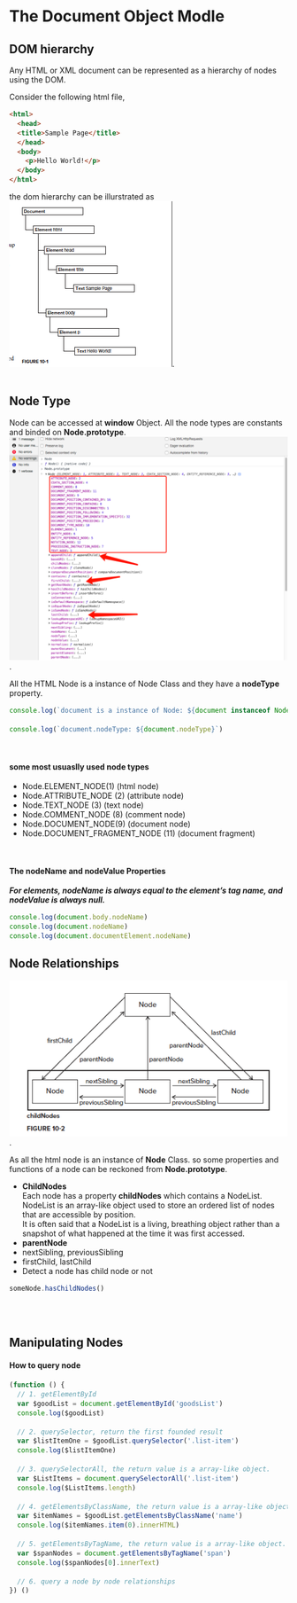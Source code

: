 # The Document Object Modle

## DOM hierarchy
Any HTML or XML document can be
represented as a hierarchy of nodes using the
DOM. <br>

Consider the following html file, 
```html
<html>
  <head>
  <title>Sample Page</title>
  </head>
  <body>
    <p>Hello World!</p>
  </body>
</html>
```
the dom hierarchy can be illurstrated as
![DOM hierachy](./includes/01.figure_dom_hierarchy.png).<br><br>


## Node Type
Node can be accessed at **window** Object. All the node types are constants and binded on **Node.prototype**.
<br>
![DOM hierachy](./includes/02.Node.prototype.png).

All the HTML Node is a instance of Node Class and they have a **nodeType** property.

```javascript
console.log(`document is a instance of Node: ${document instanceof Node}`)

console.log(`document.nodeType: ${document.nodeType}`)
```
<br>

#### some most usuaslly used node types
- Node.ELEMENT_NODE(1) (html node)
- Node.ATTRIBUTE_NODE (2) (attribute node)
- Node.TEXT_NODE (3)  (text node)
- Node.COMMENT_NODE (8) (comment node)
- Node.DOCUMENT_NODE(9) (document node)
- Node.DOCUMENT_FRAGMENT_NODE (11) (document fragment)
<br>

#### The nodeName and nodeValue Properties
***For elements, nodeName is always equal to the element’s tag name, and nodeValue is always null.***

```javascript
console.log(document.body.nodeName)
console.log(document.nodeName)
console.log(document.documentElement.nodeName)
```


## Node Relationships

![DOM hierachy](./includes/03.node_relationships.png).<br>

As all the html node is an instance of **Node** Class. so some properties and functions of a node can be reckoned from **Node.prototype**. <br>

- **ChildNodes**
<br>Each node has a property **childNodes** which contains a NodeList. NodeList is an array-like object used to store an ordered list of nodes that are accessible by position.<br>
It is often said that a NodeList is a living, breathing object rather than a snapshot of what happened at
the time it was first accessed.<br>
- **parentNode**
- nextSibling, previousSibling
- firstChild, lastChild
- Detect a node has child node or not
```javascript
someNode.hasChildNodes()
```
<br><br>

## Manipulating Nodes
#### How to query node
```javascript
(function () {
  // 1. getElementById
  var $goodList = document.getElementById('goodsList')
  console.log($goodList)

  // 2. querySelector, return the first founded result
  var $listItemOne = $goodList.querySelector('.list-item')
  console.log($listItemOne)

  // 3. querySelectorAll, the return value is a array-like object.
  var $ListItems = document.querySelectorAll('.list-item')
  console.log($ListItems.length)

  // 4. getElementsByClassName, the return value is a array-like object.
  var $itemNames = $goodList.getElementsByClassName('name')
  console.log($itemNames.item(0).innerHTML)

  // 5. getElementsByTagName, the return value is a array-like object.
  var $spanNodes = document.getElementsByTagName('span')
  console.log($spanNodes[0].innerText)
  
  // 6. query a node by node relationships
}) ()
```






